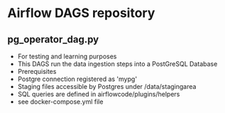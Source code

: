 # Airflow DAGS repository
## pg_operator_dag.py
- For testing and learning purposes
- This DAGS run the data ingestion steps into a PostGreSQL Database
- Prerequisites
- Postgre connection registered as 'mypg'
- Staging files accessible by Postgres under /data/stagingarea
- SQL queries are defined in airflowcode/plugins/helpers
- see docker-compose.yml file
